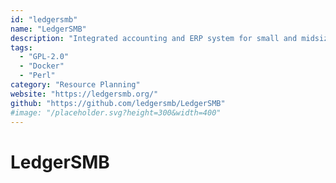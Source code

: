 ```yaml
---
id: "ledgersmb"
name: "LedgerSMB"
description: "Integrated accounting and ERP system for small and midsize businesses, with double entry accounting, budgeting, invoicing, quotations, projects, orders and inventory management, shipping and more."
tags:
  - "GPL-2.0"
  - "Docker"
  - "Perl"
category: "Resource Planning"
website: "https://ledgersmb.org/"
github: "https://github.com/ledgersmb/LedgerSMB"
#image: "/placeholder.svg?height=300&width=400"
---
```


# LedgerSMB
